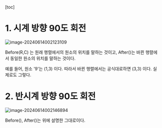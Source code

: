 [toc]

# 1. 시계 방향 90도 회전

![image-20240614002123109](https://github.com/dalcheonroadhead/what-i-study/assets/102154788/9ce6b02d-85dd-424e-a82d-d8ee47cd1294)


Before(R,C) 는 원래 행렬에서의 원소의 위치를 말하는 것이고, After()는 바뀐 행렬에서 동일한 원소의 위치를 말하는 것이다. 

예를 들어,  원소 '9'는 (1,3) 이다. 따라서 바뀐 행렬에서는 공식대로하면 (3,3) 이다. 실제로도 그렇다. 

# 2. 반시계 방향 90도 회전

![image-20240614002146894](https://github.com/dalcheonroadhead/what-i-study/assets/102154788/f3a60458-1d51-4068-85c3-d36af0fe01fd)

Before(), After()는 위에 설명한 그대로이다. 
